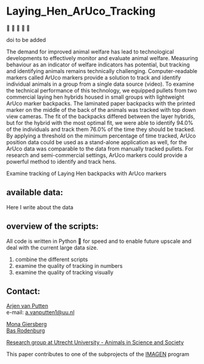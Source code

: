 # Laying_Hen_ArUco_Tracking
:movie_camera: :hatching_chick: :hatched_chick: :baby_chick: :chicken:

doi to be added

The demand for improved animal welfare has lead to technological developments to effectively monitor and evaluate animal welfare. Measuring behaviour as an indicator of welfare indicators has potential, but tracking and identifying animals remains technically challenging. Computer-readable markers called ArUco markers provide a solution to track and identify individual animals in a group from a single data source (video). To examine the technical performance of this technology, we equipped pullets from two commercial laying hen hybrids housed in small groups with lightweight ArUco marker backpacks. The laminated paper backpacks with the printed marker on the middle of the back of the animals was tracked with top down view cameras. The fit of the backpacks differed between the layer hybrids, but for the hybrid with the most optimal fit, we were able to identify 94.0% of the individuals and track them 76.0% of the time they should be tracked. By applying a threshold on the minimum percentage of time tracked, ArUco position data could be used as a stand-alone application as well, for the ArUco data was comparable to the data from manually tracked pullets. For research and semi-commercial settings, ArUco markers could provide a powerful method to identify and track hens. 

Examine tracking of Laying Hen backpacks with ArUco markers

## available data:
Here I write about the data

## overview of the scripts:
All code is written in Python :snake: for speed and to enable future upscale and deal with the current large data size. 


1. combine the different scripts
2. examine the quality of tracking in numbers
3. examine the quality of tracking visually


## Contact:
[Arjen van Putten](https://www.uu.nl/staff/AvanPutten) \
e-mail: a.vanputten1@uu.nl 

[Mona Giersberg ](https://www.uu.nl/staff/MFGiersberg) \
[Bas Rodenburg](https://www.uu.nl/staff/TBRodenburg
)


[Research group at Utrecht University - Animals in Science and Society](https://www.uu.nl/staff/organisationalchart/dgk/203/1036)

This paper contributes to one of the subprojects of the [IMAGEN](https://www.nwo.nl/onderzoeksprogrammas/perspectief/perspectief-toekenningen/animal-group-sensor-integrating-behavioural-dynamics-and-social-genetic-effects-to-improve-health-welfare-and-ecological-footprint-of-livestock-imagen) program 

